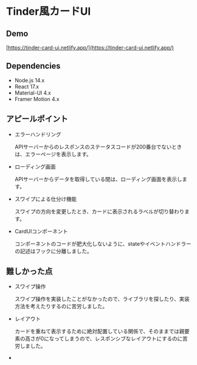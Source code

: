 # Tinder風カードUI

## Demo
[https://tinder-card-ui.netlify.app/](https://tinder-card-ui.netlify.app/)

## Dependencies
- Node.js 14.x
- React 17.x
- Material-UI 4.x
- Framer Motion 4.x

## アピールポイント
- エラーハンドリング

    APIサーバーからのレスポンスのステータスコードが200番台でないときは、エラーページを表示します。

- ローディング画面

    APIサーバーからデータを取得している間は、ローディング画面を表示します。

- スワイプによる仕分け機能

    スワイプの方向を変更したとき、カードに表示されるラベルが切り替わります。

- CardUIコンポーネント

    コンポーネントのコードが肥大化しないように、stateやイベントハンドラーの記述はフックに分離しました。

## 難しかった点
- スワイプ操作

    スワイプ操作を実装したことがなかったので、ライブラリを探したり、実装方法を考えたりするのに苦労しました。

- レイアウト

    カードを重ねて表示するために絶対配置している関係で、そのままでは親要素の高さが0になってしまうので、レスポンシブなレイアウトにするのに苦労しました。

- 

